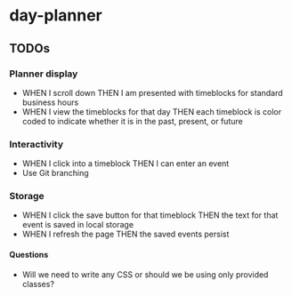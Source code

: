 # day-planner

## TODOs

### Planner display
- WHEN I scroll down THEN I am presented with timeblocks for standard business hours
- WHEN I view the timeblocks for that day THEN each timeblock is color coded to indicate whether it is in the past, present, or future

### Interactivity
- WHEN I click into a timeblock THEN I can enter an event
- Use Git branching

### Storage
- WHEN I click the save button for that timeblock THEN the text for that event is saved in local storage
- WHEN I refresh the page THEN the saved events persist

#### Questions
- Will we need to write any CSS or should we be using only provided classes?